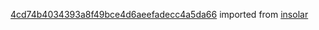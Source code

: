 [4cd74b4034393a8f49bce4d6aeefadecc4a5da66](https://github.com/insolar/insolar/commit/4cd74b4034393a8f49bce4d6aeefadecc4a5da66) imported from [insolar](https://github.com/insolar/insolar)
